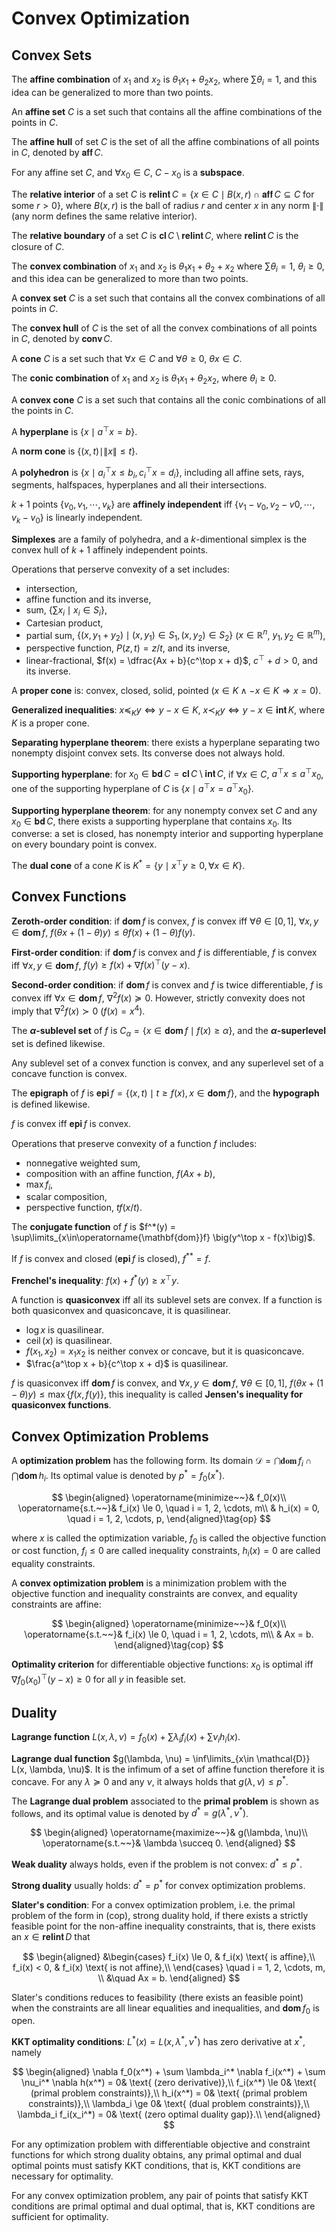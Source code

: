 # Convex Optimization

## Convex Sets

The **affine combination** of $x_1$ and $x_2$ is $\theta_1 x_1 + \theta_2 x_2$, where $\sum \theta_i = 1$, and this idea can be generalized to more than two points.

An **affine set** $C$ is a set such that contains all the affine combinations of the points in $C$.

The **affine hull** of set $C$ is the set of all the affine combinations of all points in $C$, denoted by $\operatorname{\mathbf{aff}} C$.

For any affine set $C$, and $\forall x_0 \in C$, $C - x_0$ is a **subspace**.

The **relative interior** of a set $C$ is $\operatorname{\mathbf{relint}} C = \{x \in C \mid B(x, r) \cap \operatorname{\mathbf{aff}} C \subseteq C \text{ for some }r > 0\}$, where $B(x, r)$ is the ball of radius $r$ and center $x$ in any norm $\|\cdot\|$ (any norm defines the same relative interior).

The **relative boundary** of a set $C$ is $\operatorname{\mathbf{cl}}C\setminus\operatorname{\mathbf{relint}}C$, where $\operatorname{\mathbf{relint}}C$ is the closure of $C$.

The **convex combination** of $x_1$ and $x_2$ is $\theta_1 x_1 + \theta_2 + x_2$ where $\sum \theta_i = 1$, $\theta_i \ge 0$, and this idea can be generalized to more than two points.

A **convex set** $C$ is a set such that contains all the convex combinations of all points in $C$.

The **convex hull** of $C$ is the set of all the convex combinations of all points in $C$, denoted by $\operatorname{\mathbf{conv}} C$.

A **cone** $C$ is a set such that $\forall x \in C$ and $\forall \theta \ge 0$, $\theta x \in C$.

The **conic combination** of $x_1$ and $x_2$ is $\theta_1 x_1 + \theta_2 x_2$, where $\theta_i \ge 0$.

A **convex cone** $C$ is a set such that contains all the conic combinations of all the points in $C$.

A **hyperplane** is $\{x \mid a^\top x = b\}$.

A **norm cone** is $\{(x, t) \mid \|x\| \le t\}$.

A **polyhedron** is $\{x \mid a_i^\top x \le b_i, c_i^\top x = d_i\}$, including all affine sets, rays, segments, halfspaces, hyperplanes and all their intersections.

$k+1$ points $\{v_0, v_1, \cdots, v_k\}$ are **affinely independent** iff $\{v_1-v_0, v_2-v0, \cdots, v_k - v_0\}$ is linearly independent.

**Simplexes** are a family of polyhedra, and a $k$-dimentional simplex is the convex hull of $k+1$ affinely independent points.

Operations that perserve convexity of a set includes:

* intersection,
* affine function and its inverse,
* sum, $\big\{\sum x_i \mid x_i \in S_i\big\}$,
* Cartesian product,
* partial sum, $\{(x, y_1 + y_2) \mid (x, y_1) \in S_1, (x, y_2) \in S_2 \}$ ($x \in \mathbb{R}^n$, $y_1, y_2 \in \mathbb{R}^m$),
* perspective function, $P(z, t) = z/t$, and its inverse,
* linear-fractional, $f(x) = \dfrac{Ax + b}{c^\top x + d}$, $c^\top + d > 0$, and its inverse.

A **proper cone** is: convex, closed, solid, pointed ($x \in K \land -x \in K \Rightarrow x = 0$).

**Generalized inequalities**: $x \preccurlyeq_K y \Leftrightarrow y - x \in K$, $x \prec_K y \Leftrightarrow y - x \in \operatorname{\mathbf{int}} K$, where $K$ is a proper cone.

**Separating hyperplane theorem**: there exists a hyperplane separating two nonempty disjoint convex sets. Its converse does not always hold.

**Supporting hyperplane**: for $x_0 \in \operatorname{\mathbf{bd}} C = \operatorname{\mathbf{cl}} C \setminus \operatorname{\mathbf{int}} C$, if $\forall x \in C$, $a^\top x \le a^\top x_0$, one of the supporting hyperplane of $C$ is $\left\{x \mid a^\top x = a^\top x_0\right\}$.

**Supporting hyperplane theorem**: for any nonempty convex set $C$ and any $x_0 \in \operatorname{\mathbf{bd}} C$, there exists a supporting hyperplane that contains $x_0$. Its converse: a set is closed, has nonempty interior and supporting hyperplane on every boundary point is convex.

The **dual cone** of a cone $K$ is $K^* = \{y \mid x^\top y \ge 0, \forall x \in K\}$.

## Convex Functions

**Zeroth-order condition**: if $\operatorname{\mathbf{dom}}f$ is convex, $f$ is convex iff $\forall \theta\in [0, 1]$, $\forall x, y \in \operatorname{\mathbf{dom}}f$, $f(\theta x + (1 - \theta)y) \le \theta f(x) + (1-\theta)f(y)$.

**First-order condition**: if $\operatorname{\mathbf{dom}}f$ is convex and $f$ is differentiable, $f$ is convex iff $\forall x, y \in \operatorname{\mathbf{dom}}f$, $f(y) \ge f(x) + \nabla f(x)^\top (y-x)$.

**Second-order condition**: if $\operatorname{\mathbf{dom}}f$ is convex and $f$ is twice differentiable, $f$ is convex iff $\forall x \in \operatorname{\mathbf{dom}}f$, $\nabla^2 f(x) \succcurlyeq 0$. However, strictly convexity does not imply that $\nabla^2 f(x) \succ 0$ ($f(x) = x^4$).

The **$\alpha$-sublevel set** of $f$ is $C_\alpha = \{x \in \operatorname{\mathbf{dom}}f\mid f(x) \ge \alpha\}$, and the **$\alpha$-superlevel** set is defined likewise.

Any sublevel set of a convex function is convex, and any superlevel set of a concave function is convex.

The **epigraph** of $f$ is $\operatorname{\mathbf{epi}}f = \{(x, t) \mid t \ge f(x), x \in \operatorname{\mathbf{dom}}f\}$, and the **hypograph** is defined likewise.

$f$ is convex iff $\operatorname{\mathbf{epi}}f$ is convex.

Operations that preserve convexity of a function $f$ includes:

* nonnegative weighted sum,
* composition with an affine function, $f(Ax + b)$,
* $\max{f_i}$,
* scalar composition,
* perspective function, $tf(x/t)$.

The **conjugate function** of $f$ is $f^*(y) = \sup\limits_{x\in\operatorname{\mathbf{dom}}f} \big(y^\top x - f(x)\big)$.

If $f$ is convex and closed ($\operatorname{\mathbf{epi}}f$ is closed), $f^{**} = f$.

**Frenchel's inequality**: $f(x) + f^*(y) \ge x^\top y$.

A function is **quasiconvex** iff all its sublevel sets are convex. If a function is both quasiconvex and quasiconcave, it is quasilinear.

* $\log x$ is quasilinear.
* $\operatorname{ceil}(x)$ is quasilinear.
* $f(x_1, x_2) = x_1x_2$ is neither convex or concave, but it is quasiconcave.
* $\frac{a^\top x + b}{c^\top x + d}$ is quasilinear.

$f$ is quasiconvex iff $\operatorname{\mathbf{dom}}f$ is convex, and $\forall x, y \in \operatorname{\mathbf{dom}}f$, $\forall \theta \in [0, 1]$, $f(\theta x + (1 - \theta)y) \le \max\{f(x, f(y)\}$, this inequality is called **Jensen's inequality for quasiconvex functions**.

## Convex Optimization Problems

A **optimization problem** has the following form. Its domain $\mathcal{D} = \bigcap \operatorname{\mathbf{dom}}f_i \cap \bigcap \operatorname{\mathbf{dom}}h_i$. Its optimal value is denoted by $p^* = f_0(x^*)$.

$$
\begin{aligned}
\operatorname{minimize~~}& f_0(x)\\
\operatorname{s.t.~~}& f_i(x) \le 0, \quad i = 1, 2, \cdots, m\\
& h_i(x) = 0, \quad i = 1, 2, \cdots, p,
\end{aligned}\tag{op}
$$

where $x$ is called the optimization variable, $f_0$ is called the objective function or cost function, $f_i \le 0$ are called inequality constraints, $h_i(x) = 0$ are called equality constraints.

A **convex optimization problem** is a minimization problem with the objective function and inequality constraints are convex, and equality constraints are affine:

$$
\begin{aligned}
\operatorname{minimize~~}& f_0(x)\\
\operatorname{s.t.~~}& f_i(x) \le 0, \quad i = 1, 2, \cdots, m\\
& Ax = b.
\end{aligned}\tag{cop}
$$

**Optimality criterion** for differentiable objective functions: $x_0$ is optimal iff $\nabla f_0(x_0)^\top (y-x) \ge 0$ for all $y$ in feasible set.

## Duality

**Lagrange function** $L(x, \lambda, \nu) = f_0(x) + \sum \lambda_i f_i(x) + \sum \nu_i h_i(x)$.

**Lagrange dual function** $g(\lambda, \nu) = \inf\limits_{x\in \mathcal{D}} L(x, \lambda, \nu)$. It is the infimum of a set of affine function therefore it is concave. For any $\lambda \succeq 0$ and any $\nu$, it always holds that $g(\lambda, \nu) \le p^*$.

The **Lagrange dual problem** associated to the **primal problem** is shown as follows, and its optimal value is denoted by $d^* = g(\lambda^*, \nu^*)$.

$$
\begin{aligned}
\operatorname{maximize~~}& g(\lambda, \nu)\\
\operatorname{s.t.~~}& \lambda \succeq 0.
\end{aligned}
$$

**Weak duality** always holds, even if the problem is not convex: $d^* \le p^*$.

**Strong duality** usually holds: $d^* = p^*$ for convex optimization problems.

**Slater's condition**: For a convex optimization problem, i.e. the primal problem of the form in $\text{(cop)}$, strong duality hold, if there exists a strictly feasible point for the non-affine inequality constraints, that is, there exists an $x \in \operatorname{\mathbf{relint}}D$ that

$$
\begin{aligned}
&\begin{cases}
f_i(x) \le 0, & f_i(x) \text{ is affine},\\
f_i(x) < 0, & f_i(x) \text{ is not affine},\\
\end{cases} \quad i = 1, 2, \cdots, m, \\
&\quad Ax = b.
\end{aligned}
$$

Slater's conditions reduces to feasibility (there exists an feasible point) when the constraints are all linear equalities and inequalities, and $\operatorname{\mathbf{dom}}f_0$ is open.

**KKT optimality conditions**: $L^*(x) = L(x,\lambda^*, \nu^*)$ has zero derivative at $x^*$, namely

$$
\begin{aligned}
\nabla f_0(x^*) + \sum \lambda_i^* \nabla f_i(x^*) + \sum \nu_i^* \nabla h(x^*) = 0& \text{ (zero derivative)},\\
f_i(x^*) \le 0& \text{ (primal problem constraints)},\\
h_i(x^*) = 0& \text{ (primal problem constraints)},\\
\lambda_i \ge 0& \text{ (dual problem constraints)},\\
\lambda_i f_i(x_i^*) = 0& \text{ (zero optimal duality gap)}.\\
\end{aligned}
$$

For any optimization problem with differentiable objective and constraint functions for which strong duality obtains, any primal optimal and dual optimal points must satisfy KKT conditions, that is, KKT conditions are necessary for optimality.

For any convex optimization problem, any pair of points that satisfy KKT conditions are primal optimal and dual optimal, that is, KKT conditions are sufficient for optimality.
